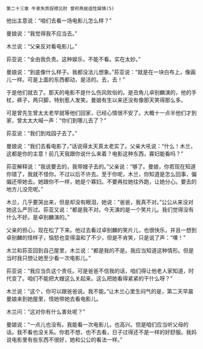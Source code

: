     第二十三章 牛家失势捉襟见肘 曾府燕居适性娱情(5) 

   他出主意说：“咱们去看一场电影儿怎么样？”

   曼娘说：“我觉得我不应当去。”

   木兰说：“父亲反对看电影儿。”

   荪亚说：“全由我负责。这种娱乐，不能不看。实在太妙。”

   曼娘说：“到底像什么样子。我都没法儿想象。”荪亚说：“就是在一块白布上，像画儿一样。可是上面的东西都动，是活的。去，去！”

   于是他们就去了。那天的电影不是什么伤风败俗的。是丑角儿卓别麟演的，他的手杖，裤子，两只脚，特别惹人发笑。曼娘有生以来还没有像那天笑得那么多。

   可是曾先生曾太太老早就等他们回家，已经心情很不安了。大概十一点半他们才到家，曾太太大喊一声：“你们到哪儿去了？”

   荪亚说：“我们到戏园子去了。”

   曼娘说：“我们去看电影了。”话说得太天真太老实了。父亲大吼说：“什么！木兰，这都是你的主意！前几天我跟你说什么来着？电影这种东西，寡妇能看吗？”

   荪亚解释说：“我说要去的，我带嫂子去的。”父亲说：“够了。曼娘，你若现在知道你错了，我就不怪你。不过以后不许去。至于你呢，木兰，你知道是怎么回事，偏偏还带她去。她跟你不一样，她是个寡妇。不要再拉她往外跑，让她分心。要去的地方儿没完呢。”

   木兰，几乎要哭出来，但是却没有眼泪，她说：“爸爸，我真不对。”公公从来没对她这么严厉过。荪亚又说：“都是我不对。今天演的是一个笑片儿。我们觉得没有什么不好。是卓别麟演的。”

   父亲的担心，现在松了下来。他过去看过卓别麟的笑片儿，也很快乐，并且一想到卓别麟的怪样子，恼怒也变得温和了不少，但是不肯笑，只是说了声：“噢！”

   木兰和荪亚回到自己屋里，木兰说：“都是我的不是。我应当知道这种情形。但是当时我只想让她至少看一次电影儿。”

   荪亚说：“我应当负这个责任。可是爸爸不信我的话，咱们得让他老人家知道，时代变了。咱们不能把大嫂这么关起来。这么把她看得紧紧的干什么呀？”

   木兰说：“这个，你可以跟爸爸说。我不能。”让木兰心里生闷气的是，第二天早晨曼娘来到她屋里，怪她带她去看电影儿。

   木兰问：“这对你有什么害处呢？”

   曼娘说：“一点儿也没有。我能看一次电影儿，也高兴。但是咱们应当听父母的话。我不看也没关系。你若不想，也不去看，日子过得还不是一样的好舒服。我妈说电影里有些东西不很好，她和公公的看法一样。”

